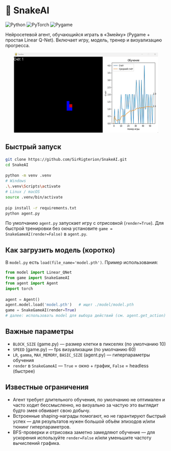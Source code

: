 # 🐍 SnakeAI

![Python](https://img.shields.io/badge/python-3.13-blue?logo=python)
![PyTorch](https://img.shields.io/badge/pytorch-%23EE4C2C?logo=pytorch\&logoColor=white)
![Pygame](https://img.shields.io/badge/pygame-2.1-000?logo=pygame)

Нейросетевой агент, обучающийся играть в «Змейку» (Pygame + простая Linear Q-Net). Включает игру, модель, тренер и визуализацию прогресса.

<div align="center">
  <img src="public/snake.gif" alt="Logo" style="width: 450px; height: 250px;"/>
</div>

## Быстрый запуск

```bash
git clone https://github.com/SirRigterion/SnakeAI.git
cd SnakeAI

python -m venv .venv
# Windows
.\.venv\Scripts\activate
# Linux / macOS
source .venv/bin/activate

pip install -r requirements.txt
python agent.py
```

По умолчанию `agent.py` запускает игру с отрисовкой (`render=True`). Для быстрой тренировки без окна установите `game = SnakeGameAI(render=False)` в `agent.py`.

## Как загрузить модель (коротко)

В `model.py` есть `load(file_name='model.pth')`. Пример использования:

```python
from model import Linear_QNet
from game import SnakeGameAI
from agent import Agent
import torch

agent = Agent()
agent.model.load('model.pth')   # ищет ./model/model.pth
game = SnakeGameAI(render=True)
# далее: использовать model для выбора действий (см. agent.get_action)
```

## Важные параметры

* `BLOCK_SIZE` (game.py) — размер клетки в пикселях (по умолчанию 10)
* `SPEED` (game.py) — fps визуализации (по умолчанию 60)
* `LR`, `gamma`, `MAX_MEMORY`, `BASIC_SIZE` (agent.py) — гиперпараметры обучения
* `render` в `SnakeGameAI` — `True` = окно + график, `False` = headless (быстрее)

## Известные ограничения

* Агент требует длительного обучения, по умолчанию не оптимален и часто ходит бессмысленно, но визуально за частую это выглядит будто змея обвивает свою добычу.
* Встроенные shaping-награды помогают, но не гарантируют быстрый успех — для результатов нужен большой объём эпизодов и/или тюнинг гиперпараметров.
* BFS-проверки и отрисовка заметно замедляют обучение — для ускорения используйте `render=False` и/или уменьшите частоту вычислений графика.